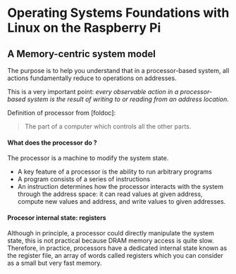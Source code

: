 # Operating Systems Foundations with Linux on the Raspberry Pi

## A Memory-centric system model

The purpose is to help you understand that in a processor-based system, all actions fundamentally reduce to operations on addresses.

This is a very important point: _every observable action in a processor-based system is the result of writing to or reading from an address location._


Definition of processor from [foldoc]:
> The part of a computer which controls all the other parts.

#### What does the processor do ?

The processor is a machine to modify the system state.
- A key feature of a processor is the ability to run arbitrary programs
- A program consists of a series of instructions
- An instruction determines how the processor interacts with the system through the address space: it can read values at given address, compute new values and address, and write values to given addresses.


#### Procesor internal state: registers

Although in principle, a processor could directly manipulate the system state, this is not practical because DRAM memory access is quite slow. Therefore, in practice, processors have a dedicated internal state known as the register file, an array of words called registers which you can consider as a small but  very fast memory.
